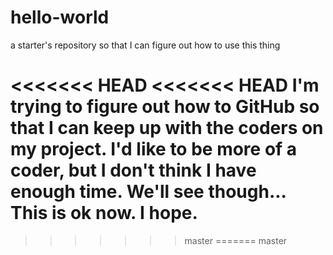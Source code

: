 # hello-world
a starter's repository so that I can figure out how to use this thing

<<<<<<< HEAD
<<<<<<< HEAD
I'm trying to figure out how to GitHub so that I can keep up with the coders on my project. I'd like to be more of a coder, but I don't think I have enough time. We'll see though...
This is ok now. I hope.
=======
>>>>>>> master
=======
>>>>>>> master
